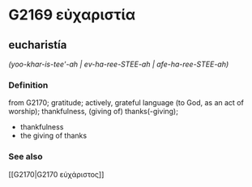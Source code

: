 # G2169 εὐχαριστία

## eucharistía

_(yoo-khar-is-tee'-ah | ev-ha-ree-STEE-ah | afe-ha-ree-STEE-ah)_

### Definition

from G2170; gratitude; actively, grateful language (to God, as an act of worship); thankfulness, (giving of) thanks(-giving); 

- thankfulness
- the giving of thanks

### See also

[[G2170|G2170 εὐχάριστος]]
